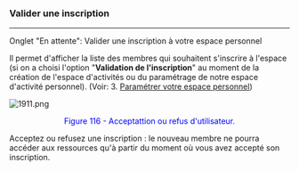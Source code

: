 ### Valider une inscription
---
Onglet "En attente": Valider une inscription à votre espace personnel

Il permet d'afficher la liste des membres qui souhaitent s'inscrire à l'espace (si on a choisi l'option "**Validation de l'inscription**" au moment de la création de l'espace d'activités ou du paramétrage de notre espace d'activité personnel). (Voir: 3. [Paramétrer votre espace personnel](../bureau/parametrer_espace_perso.md))

![1911.png](http://www.claroline.net/uploads/custom/images/1911.png)

<p style="text-align: center; color: blue">Figure 116 - Acceptattion ou refus d'utilisateur.</p>

Acceptez ou refusez une inscription : le nouveau membre ne pourra accéder aux ressources qu'à partir du moment où vous avez accepté son inscription.
